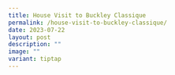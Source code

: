 ```yaml
---
title: House Visit to Buckley Classique
permalink: /house-visit-to-buckley-classique/
date: 2023-07-22
layout: post
description: ""
image: ""
variant: tiptap
---
```


